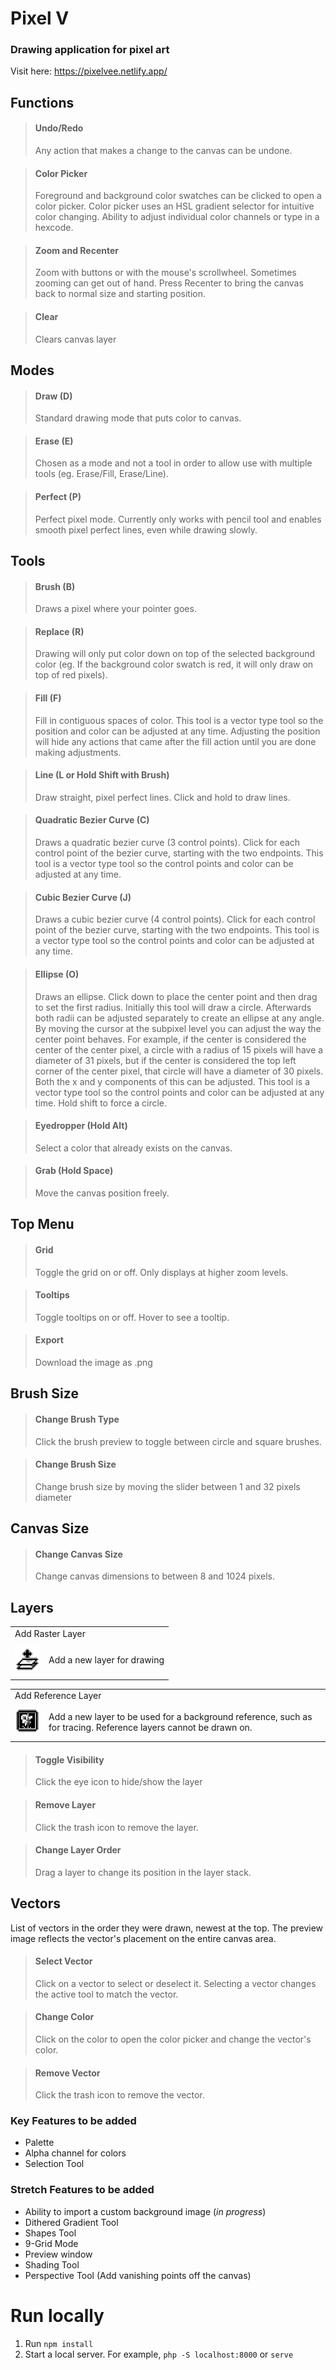 # Pixel V

### Drawing application for pixel art

Visit here: https://pixelvee.netlify.app/

## Functions

> #### Undo/Redo
>
> Any action that makes a change to the canvas can be undone.

> #### Color Picker
>
> Foreground and background color swatches can be clicked to open a color picker.
> Color picker uses an HSL gradient selector for intuitive color changing.
> Ability to adjust individual color channels or type in a hexcode.

> #### Zoom and Recenter
>
> Zoom with buttons or with the mouse's scrollwheel.
> Sometimes zooming can get out of hand. Press Recenter to bring the canvas back to normal size and starting position.

> #### Clear
>
> Clears canvas layer

## Modes

> #### Draw (D)
>
> Standard drawing mode that puts color to canvas.

> #### Erase (E)
>
> Chosen as a mode and not a tool in order to allow use with multiple tools (eg. Erase/Fill, Erase/Line).

> #### Perfect (P)
>
> Perfect pixel mode. Currently only works with pencil tool and enables smooth pixel perfect lines, even while drawing slowly.

## Tools

> #### Brush (B)
>
> Draws a pixel where your pointer goes.

> #### Replace (R)
>
> Drawing will only put color down on top of the selected background color (eg. If the background color swatch is red, it will only draw on top of red pixels).

> #### Fill (F)
>
> Fill in contiguous spaces of color. This tool is a vector type tool so the position and color can be adjusted at any time. Adjusting the position will hide any actions that came after the fill action until you are done making adjustments.

> #### Line (L or Hold Shift with Brush)
>
> Draw straight, pixel perfect lines. Click and hold to draw lines.

> #### Quadratic Bezier Curve (C)
>
> Draws a quadratic bezier curve (3 control points). Click for each control point of the bezier curve, starting with the two endpoints. This tool is a vector type tool so the control points and color can be adjusted at any time.

> #### Cubic Bezier Curve (J)
>
> Draws a cubic bezier curve (4 control points). Click for each control point of the bezier curve, starting with the two endpoints. This tool is a vector type tool so the control points and color can be adjusted at any time.

> #### Ellipse (O)
>
> Draws an ellipse. Click down to place the center point and then drag to set the first radius. Initially this tool will draw a circle. Afterwards both radii can be adjusted separately to create an ellipse at any angle. By moving the cursor at the subpixel level you can adjust the way the center point behaves. For example, if the center is considered the center of the center pixel, a circle with a radius of 15 pixels will have a diameter of 31 pixels, but if the center is considered the top left corner of the center pixel, that circle will have a diameter of 30 pixels. Both the x and y components of this can be adjusted. This tool is a vector type tool so the control points and color can be adjusted at any time. Hold shift to force a circle.

> #### Eyedropper (Hold Alt)
>
> Select a color that already exists on the canvas.

> #### Grab (Hold Space)
>
> Move the canvas position freely.

## Top Menu

> #### Grid
>
> Toggle the grid on or off. Only displays at higher zoom levels.

> #### Tooltips
>
> Toggle tooltips on or off. Hover to see a tooltip.

> #### Export
>
> Download the image as .png

## Brush Size

> #### Change Brush Type
>
> Click the brush preview to toggle between circle and square brushes.

> #### Change Brush Size
>
> Change brush size by moving the slider between 1 and 32 pixels diameter

## Canvas Size

> #### Change Canvas Size
>
> Change canvas dimensions to between 8 and 1024 pixels.

## Layers

<table>
  <tr>
    <td colspan="2"> Add Raster Layer </td>
  </tr>
  <tr>
    <td width="40" height="56"> <img src="public/pixelv-addlayer.png" alt="Add Raster Layer" width="40"/> </td>
    <td> Add a new layer for drawing </td>
  </tr>
</table>
<table>
  <tr>
    <td colspan="2"> Add Reference Layer </td>
  </tr>
  <tr>
    <td width="40" height="56" valign="middle"> <img src="public/pixelv-reference.png" alt="Add Reference Layer" width="40"/> </td>
    <td> Add a new layer to be used for a background reference, such as for tracing. Reference layers cannot be drawn on. </td>
  </tr>
</table>

> #### Toggle Visibility
>
> Click the eye icon to hide/show the layer

> #### Remove Layer
>
> Click the trash icon to remove the layer.

> #### Change Layer Order
>
> Drag a layer to change its position in the layer stack.

## Vectors
List of vectors in the order they were drawn, newest at the top. The preview image reflects the vector's placement on the entire canvas area.

> #### Select Vector
>
> Click on a vector to select or deselect it. Selecting a vector changes the active tool to match the vector.

> #### Change Color
>
> Click on the color to open the color picker and change the vector's color.

> #### Remove Vector
>
> Click the trash icon to remove the vector.



### Key Features to be added

- Palette
- Alpha channel for colors
- Selection Tool

### Stretch Features to be added

- Ability to import a custom background image (_in progress_)
- Dithered Gradient Tool
- Shapes Tool
- 9-Grid Mode
- Preview window
- Shading Tool
- Perspective Tool (Add vanishing points off the canvas)

# Run locally
1. Run `npm install`
2. Start a local server. For example, `php -S localhost:8000` or `serve`

